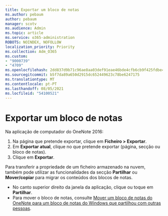```yaml
---
title: Exportar um bloco de notas
ms.author: pebaum
author: pebaum
manager: scotv
ms.audience: Admin
ms.topic: article
ms.service: o365-administration
ROBOTS: NOINDEX, NOFOLLOW
localization_priority: Priority
ms.collection: Adm_O365
ms.custom:
- "9000739"
- "4709"
ms.openlocfilehash: 2dd837d9b71c96ae8aa03def91eae46bde4cfb6cb9f425fdbe4d7c61917bf0cd
ms.sourcegitcommit: b5f7da89a650d2915dc652449623c78be6247175
ms.translationtype: MT
ms.contentlocale: pt-PT
ms.lasthandoff: 08/05/2021
ms.locfileid: "54100521"
---
```

# <a name="export-a-notebook"></a>Exportar um bloco de notas

Na aplicação de computador do OneNote 2016:

1. Na página que pretende exportar, clique em **Ficheiro > Exportar**.
2. Em **Exportar atual**, clique no que pretende exportar (página, secção ou bloco de notas).
3. Clique em **Exportar**.
 
Para transferir a propriedade de um ficheiro armazenado na nuvem, também pode utilizar as funcionalidades da secção **Partilhar** ou **Mover/copiar** para migrar os conteúdos dos blocos de notas.  

- No canto superior direito da janela da aplicação, clique ou toque em **Partilhar**.
- Para mover o bloco de notas, consulte [Mover um bloco de notas do OneNote para um bloco de notas do Windows que partilhou com outras pessoas](https://support.office.com/article/move-a-onenote-for-windows-notebook-that-you-ve-shared-with-others-56c7659e-1850-49a6-8874-e2db6b440cd4?ui=en-US&rs=en-US&ad=US).
